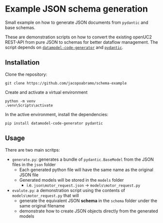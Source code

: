 # Example JSON schema generation

Small example on how to generate JSON documents from `pydantic` and base schemas.

These are demonstration scripts on how to convert the existing openUC2 REST-API from pure JSON to schemas for better dataflow management.
The script depends on [`datamodel-code-generator`](https://koxudaxi.github.io/datamodel-code-generator/) and [`pydantic`](https://docs.pydantic.dev/latest/).

## Installation

Clone the repository:

```
git clone https://github.com/jacopoabramo/schema-example
```

Create and activate a virtual environment

```
python -m venv
.venv\Scripts\activate
```

In the active environment, install the dependencies:

```
pip install datamodel-code-generator pydantic
```

## Usage

There are two main scritps:

- `generate.py`: generates a bundle of `pydantic.BaseModel` from the JSON files in the `json` folder
  - Each generated python file will have the same name as the original JSON file
  - Generated models will be stored in the `models` folder
    - i.e. `json\motor_request.json` -> `models\motor_request.py`
- `evalute.py`: a demonstration script using the contents of `models\motor_request.py` that will
  - generate the equivalent JSON __schema__ in the `schema` folder under the same original filename
  - demonstrate how to create JSON objects directly from the generated models